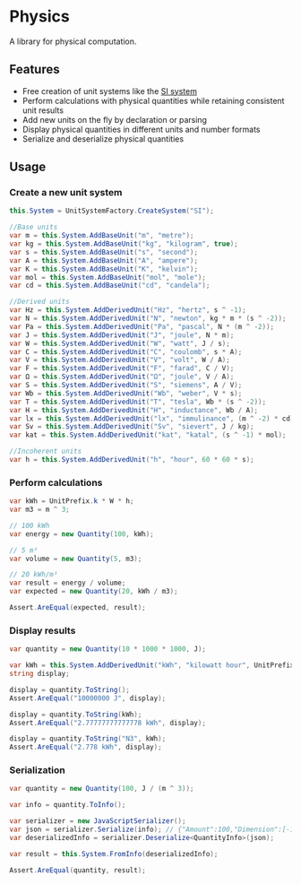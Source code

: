 Physics
=======

A library for physical computation.

## Features ##
- Free creation of unit systems like the [SI system](http://en.wikipedia.org/wiki/International_System_of_Units)
- Perform calculations with physical quantities while retaining consistent unit results
- Add new units on the fly by declaration or parsing
- Display physical quantities in different units and number formats
- Serialize and deserialize physical quantities

## Usage ##
### Create a new unit system ###
```C#
this.System = UnitSystemFactory.CreateSystem("SI");

//Base units
var m = this.System.AddBaseUnit("m", "metre");
var kg = this.System.AddBaseUnit("kg", "kilogram", true);
var s = this.System.AddBaseUnit("s", "second");
var A = this.System.AddBaseUnit("A", "ampere");
var K = this.System.AddBaseUnit("K", "kelvin");
var mol = this.System.AddBaseUnit("mol", "mole");
var cd = this.System.AddBaseUnit("cd", "candela");

//Derived units
var Hz = this.System.AddDerivedUnit("Hz", "hertz", s ^ -1);
var N = this.System.AddDerivedUnit("N", "newton", kg * m * (s ^ -2));
var Pa = this.System.AddDerivedUnit("Pa", "pascal", N * (m ^ -2));
var J = this.System.AddDerivedUnit("J", "joule", N * m);
var W = this.System.AddDerivedUnit("W", "watt", J / s);
var C = this.System.AddDerivedUnit("C", "coulomb", s * A);
var V = this.System.AddDerivedUnit("V", "volt", W / A);
var F = this.System.AddDerivedUnit("F", "farad", C / V);
var Ω = this.System.AddDerivedUnit("Ω", "joule", V / A);
var S = this.System.AddDerivedUnit("S", "siemens", A / V);
var Wb = this.System.AddDerivedUnit("Wb", "weber", V * s);
var T = this.System.AddDerivedUnit("T", "tesla", Wb * (s ^ -2));
var H = this.System.AddDerivedUnit("H", "inductance", Wb / A);
var lx = this.System.AddDerivedUnit("lx", "immulinance", (m ^ -2) * cd);
var Sv = this.System.AddDerivedUnit("Sv", "sievert", J / kg);
var kat = this.System.AddDerivedUnit("kat", "katal", (s ^ -1) * mol);

//Incoherent units
var h = this.System.AddDerivedUnit("h", "hour", 60 * 60 * s);
```

### Perform calculations ###

```C#
var kWh = UnitPrefix.k * W * h;
var m3 = m ^ 3;

// 100 kWh
var energy = new Quantity(100, kWh);

// 5 m³
var volume = new Quantity(5, m3);

// 20 kWh/m³
var result = energy / volume;
var expected = new Quantity(20, kWh / m3);

Assert.AreEqual(expected, result);
```

### Display results ###

```C#
var quantity = new Quantity(10 * 1000 * 1000, J);

var kWh = this.System.AddDerivedUnit("kWh", "kilowatt hour", UnitPrefix.k * W * h);
string display;

display = quantity.ToString();
Assert.AreEqual("10000000 J", display);

display = quantity.ToString(kWh);
Assert.AreEqual("2.77777777777778 kWh", display);

display = quantity.ToString("N3", kWh);
Assert.AreEqual("2.778 kWh", display);
```

### Serialization ###

```C#
var quantity = new Quantity(100, J / (m ^ 3));

var info = quantity.ToInfo();

var serializer = new JavaScriptSerializer();
var json = serializer.Serialize(info); // {"Amount":100,"Dimension":[-1,1,-2]}
var deserializedInfo = serializer.Deserialize<QuantityInfo>(json);

var result = this.System.FromInfo(deserializedInfo);

Assert.AreEqual(quantity, result);
```
